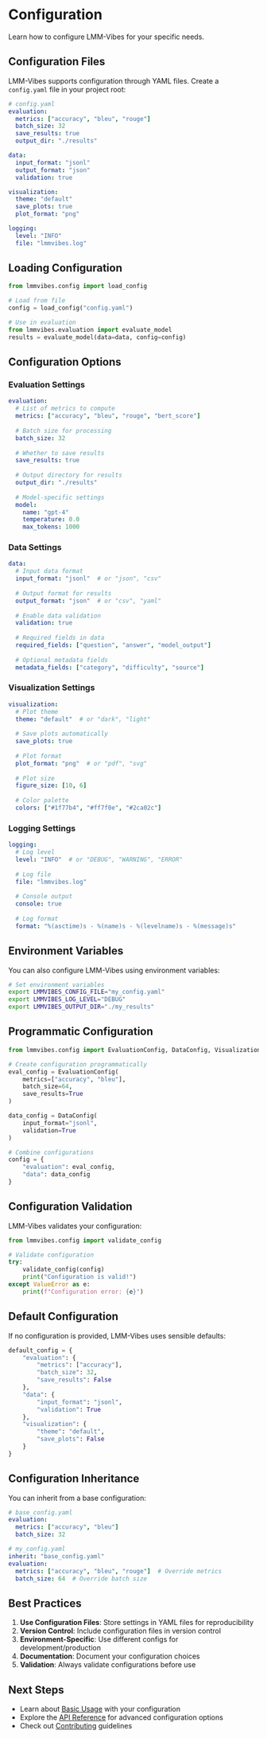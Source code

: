 # Configuration

Learn how to configure LMM-Vibes for your specific needs.

## Configuration Files

LMM-Vibes supports configuration through YAML files. Create a `config.yaml` file in your project root:

```yaml
# config.yaml
evaluation:
  metrics: ["accuracy", "bleu", "rouge"]
  batch_size: 32
  save_results: true
  output_dir: "./results"

data:
  input_format: "jsonl"
  output_format: "json"
  validation: true

visualization:
  theme: "default"
  save_plots: true
  plot_format: "png"

logging:
  level: "INFO"
  file: "lmmvibes.log"
```

## Loading Configuration

```python
from lmmvibes.config import load_config

# Load from file
config = load_config("config.yaml")

# Use in evaluation
from lmmvibes.evaluation import evaluate_model
results = evaluate_model(data=data, config=config)
```

## Configuration Options

### Evaluation Settings

```yaml
evaluation:
  # List of metrics to compute
  metrics: ["accuracy", "bleu", "rouge", "bert_score"]
  
  # Batch size for processing
  batch_size: 32
  
  # Whether to save results
  save_results: true
  
  # Output directory for results
  output_dir: "./results"
  
  # Model-specific settings
  model:
    name: "gpt-4"
    temperature: 0.0
    max_tokens: 1000
```

### Data Settings

```yaml
data:
  # Input data format
  input_format: "jsonl"  # or "json", "csv"
  
  # Output format for results
  output_format: "json"  # or "csv", "yaml"
  
  # Enable data validation
  validation: true
  
  # Required fields in data
  required_fields: ["question", "answer", "model_output"]
  
  # Optional metadata fields
  metadata_fields: ["category", "difficulty", "source"]
```

### Visualization Settings

```yaml
visualization:
  # Plot theme
  theme: "default"  # or "dark", "light"
  
  # Save plots automatically
  save_plots: true
  
  # Plot format
  plot_format: "png"  # or "pdf", "svg"
  
  # Plot size
  figure_size: [10, 6]
  
  # Color palette
  colors: ["#1f77b4", "#ff7f0e", "#2ca02c"]
```

### Logging Settings

```yaml
logging:
  # Log level
  level: "INFO"  # or "DEBUG", "WARNING", "ERROR"
  
  # Log file
  file: "lmmvibes.log"
  
  # Console output
  console: true
  
  # Log format
  format: "%(asctime)s - %(name)s - %(levelname)s - %(message)s"
```

## Environment Variables

You can also configure LMM-Vibes using environment variables:

```bash
# Set environment variables
export LMMVIBES_CONFIG_FILE="my_config.yaml"
export LMMVIBES_LOG_LEVEL="DEBUG"
export LMMVIBES_OUTPUT_DIR="./my_results"
```

## Programmatic Configuration

```python
from lmmvibes.config import EvaluationConfig, DataConfig, VisualizationConfig

# Create configuration programmatically
eval_config = EvaluationConfig(
    metrics=["accuracy", "bleu"],
    batch_size=64,
    save_results=True
)

data_config = DataConfig(
    input_format="jsonl",
    validation=True
)

# Combine configurations
config = {
    "evaluation": eval_config,
    "data": data_config
}
```

## Configuration Validation

LMM-Vibes validates your configuration:

```python
from lmmvibes.config import validate_config

# Validate configuration
try:
    validate_config(config)
    print("Configuration is valid!")
except ValueError as e:
    print(f"Configuration error: {e}")
```

## Default Configuration

If no configuration is provided, LMM-Vibes uses sensible defaults:

```python
default_config = {
    "evaluation": {
        "metrics": ["accuracy"],
        "batch_size": 32,
        "save_results": False
    },
    "data": {
        "input_format": "jsonl",
        "validation": True
    },
    "visualization": {
        "theme": "default",
        "save_plots": False
    }
}
```

## Configuration Inheritance

You can inherit from a base configuration:

```yaml
# base_config.yaml
evaluation:
  metrics: ["accuracy", "bleu"]
  batch_size: 32

# my_config.yaml
inherit: "base_config.yaml"
evaluation:
  metrics: ["accuracy", "bleu", "rouge"]  # Override metrics
  batch_size: 64  # Override batch size
```

## Best Practices

1. **Use Configuration Files**: Store settings in YAML files for reproducibility
2. **Version Control**: Include configuration files in version control
3. **Environment-Specific**: Use different configs for development/production
4. **Documentation**: Document your configuration choices
5. **Validation**: Always validate configurations before use

## Next Steps

- Learn about [Basic Usage](basic-usage.md) with your configuration
- Explore the [API Reference](../api/core.md) for advanced configuration options
- Check out [Contributing](../development/contributing.md) guidelines 